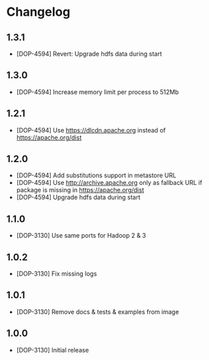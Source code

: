 # Changelog

## 1.3.1

* [DOP-4594] Revert: Upgrade hdfs data during start

## 1.3.0

* [DOP-4594] Increase memory limit per process to 512Mb

## 1.2.1

* [DOP-4594] Use https://dlcdn.apache.org instead of https://apache.org/dist

## 1.2.0

* [DOP-4594] Add substitutions support in metastore URL
* [DOP-4594] Use http://archive.apache.org only as fallback URL if package is missing in https://apache.org/dist
* [DOP-4594] Upgrade hdfs data during start

## 1.1.0

* [DOP-3130] Use same ports for Hadoop 2 & 3

## 1.0.2

* [DOP-3130] Fix missing logs

## 1.0.1

* [DOP-3130] Remove docs & tests & examples from image

## 1.0.0

* [DOP-3130] Initial release
